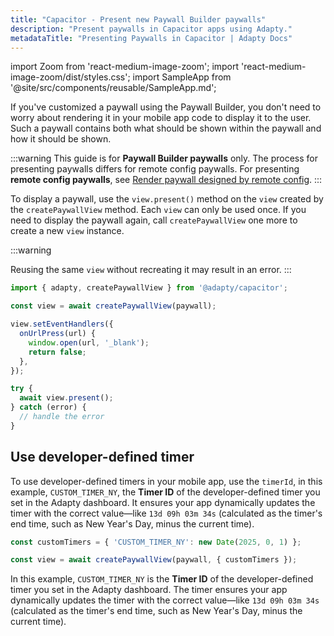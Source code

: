 ```yaml
---
title: "Capacitor - Present new Paywall Builder paywalls"
description: "Present paywalls in Capacitor apps using Adapty."
metadataTitle: "Presenting Paywalls in Capacitor | Adapty Docs"
---
```


import Zoom from 'react-medium-image-zoom';
import 'react-medium-image-zoom/dist/styles.css';
import SampleApp from '@site/src/components/reusable/SampleApp.md'; 

If you've customized a paywall using the Paywall Builder, you don't need to worry about rendering it in your mobile app code to display it to the user. Such a paywall contains both what should be shown within the paywall and how it should be shown.

:::warning
This guide is for **Paywall Builder paywalls** only. The process for presenting paywalls differs for remote config paywalls. For presenting **remote config paywalls**, see [Render paywall designed by remote config](present-remote-config-paywalls).
:::

To display a paywall, use the `view.present()` method on the `view` created by the `createPaywallView` method. Each `view` can only be used once. If you need to display the paywall again, call `createPaywallView` one more to create a new `view` instance. 

:::warning

Reusing the same `view` without recreating it may result in an error.
:::

```typescript showLineNumbers
import { adapty, createPaywallView } from '@adapty/capacitor';

const view = await createPaywallView(paywall);

view.setEventHandlers({
  onUrlPress(url) {
    window.open(url, '_blank');
    return false; 
  },
});

try {
  await view.present();
} catch (error) {
  // handle the error
}
```

## Use developer-defined timer

To use developer-defined timers in your mobile app, use the `timerId`, in this example, `CUSTOM_TIMER_NY`, the **Timer ID** of the developer-defined timer you set in the Adapty dashboard. It ensures your app dynamically updates the timer with the correct value—like `13d 09h 03m 34s` (calculated as the timer's end time, such as New Year's Day, minus the current time).

```typescript showLineNumbers
const customTimers = { 'CUSTOM_TIMER_NY': new Date(2025, 0, 1) };

const view = await createPaywallView(paywall, { customTimers });
```

In this example, `CUSTOM_TIMER_NY` is the **Timer ID** of the developer-defined timer you set in the Adapty dashboard. The timer ensures your app dynamically updates the timer with the correct value—like `13d 09h 03m 34s` (calculated as the timer's end time, such as New Year's Day, minus the current time).
